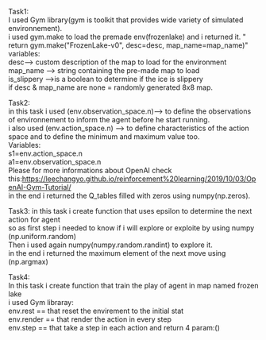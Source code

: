 Task1:
<br>I used Gym library(gym is toolkit that provides wide variety of simulated environnement).
<br>i used gym.make to load the premade env(frozenlake) and i returned it. "    return gym.make("FrozenLake-v0", desc=desc, map_name=map_name)"
<br>variables:
<br>desc--> custom description of the map to load for the environment
<br>map_name --> string containing the pre-made map to load
<br>is_slippery -->is a boolean to determine if the ice is slippery
<br>if desc & map_name are none = randomly generated 8x8 map.

Task2:
<br> in this task i used (env.observation_space.n)--> to define the observations of environnement to inform the agent before he start running.
<br> i also used (env.action_space.n) --> to define characteristics of the action space and to define the minimum and maximum value too.
<br>Variables:
<br>s1=env.action_space.n
<br>a1=env.observation_space.n
<br>Please for more informations about OpenAI check this:https://leechangyo.github.io/reinforcement%20learning/2019/10/03/OpenAI-Gym-Tutorial/
<br>in the end i returned the Q_tables filled with zeros using numpy(np.zeros).

Task3:
in this task i create function that uses epsilon to determine the next action for agent
<br> so as first step i needed to know if i will explore or exploite by using numpy (np.uniform.random)
<br> Then i used again numpy(numpy.random.randint) to explore it.
<br> in the end i returned the maximum element of the next move using (np.argmax)

Task4:
<br> In this task i create function that train the play of agent in map named frozen lake
<br> i used Gym libraray:
<br> env.rest == that reset the envirement to the initial stat
<br> env.render == that render the action in every step
<br>env.step == that take a step in each action and return 4 param:()
